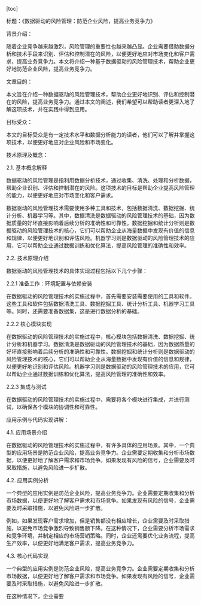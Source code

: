 
[toc]                    
                
                
标题：《数据驱动的风险管理：防范企业风险，提高业务竞争力》

背景介绍：

随着企业竞争越来越激烈，风险管理的重要性也越来越凸显。企业需要借助数据分析和技术手段来识别、评估和控制潜在的风险，以便更好地应对市场变化和客户需求，提高业务竞争力。本文将介绍一种基于数据驱动的风险管理技术，帮助企业更好地防范企业风险，提高业务竞争力。

文章目的：

本文旨在介绍一种数据驱动的风险管理技术，帮助企业更好地识别、评估和控制潜在的风险，提高业务竞争力。通过本文的阐述，我们希望可以帮助读者更深入地了解这项技术，并在实践中得到应用。

目标受众：

本文的目标受众是有一定技术水平和数据分析能力的读者，他们可以了解并掌握这项技术，以便更好地应对企业风险和市场变化。

技术原理及概念：

2.1. 基本概念解释

数据驱动的风险管理是指利用数据分析技术，通过收集、清洗、处理和分析数据，帮助企业识别、评估和控制潜在的风险。这项技术的目标是帮助企业提高风险管理的能力，以便更好地应对市场变化和客户需求。

数据驱动的风险管理技术需要使用多种工具和技术，包括数据清洗、数据挖掘、统计分析、机器学习等。其中，数据清洗是数据驱动的风险管理技术的基础，因为数据质量的好坏直接影响着后续分析的准确性和可靠性。数据挖掘和统计分析则是数据驱动的风险管理技术的核心，它们可以帮助企业从海量数据中发现有价值的信息和规律，以便更好地识别和评估风险。机器学习则是数据驱动的风险管理技术的应用，它可以帮助企业通过数据训练和优化算法，提高风险管理的准确性和效率。

2.2. 技术原理介绍

数据驱动的风险管理技术的具体实现过程包括以下几个步骤：

2.2.1 准备工作：环境配置与依赖安装

在数据驱动的风险管理技术的实施过程中，首先需要安装需要使用的工具和软件。这些工具和软件包括数据清洗工具、数据挖掘工具、统计分析工具、机器学习工具等。同时，还需要准备数据集，这是进行数据分析的基础。

2.2.2 核心模块实现

在数据驱动的风险管理技术的实施过程中，核心模块包括数据清洗、数据挖掘、统计分析和机器学习。数据清洗是数据驱动的风险管理技术的基础，因为数据质量的好坏直接影响着后续分析的准确性和可靠性。数据挖掘和统计分析则是数据驱动的风险管理技术的核心，它们可以帮助企业从海量数据中发现有价值的信息和规律，以便更好地识别和评估风险。机器学习则是数据驱动的风险管理技术的应用，它可以帮助企业通过数据训练和优化算法，提高风险管理的准确性和效率。

2.2.3 集成与测试

在数据驱动的风险管理技术的实施过程中，需要将各个模块进行集成，并进行测试，以确保各个模块的协调性和可靠性。

应用示例与代码实现讲解：

4.1. 应用场景介绍

在数据驱动的风险管理技术的实施过程中，有许多具体的应用场景。其中，一个典型的应用场景是防范企业风险，提高业务竞争力。企业需要定期收集和分析市场数据，以便更好地了解客户需求和市场竞争。如果发现有风险的信号，企业需要及时采取措施，以避免风险进一步扩散。

4.2. 应用实例分析

一个典型的应用实例是防范企业风险，提高业务竞争力。企业需要定期收集和分析市场数据，以便更好地了解客户需求和市场竞争。如果发现有风险的信号，企业需要及时采取措施，以避免风险进一步扩散。

例如，如果发现客户需求增加，但是销售额没有相应增长，企业需要及时采取措施，以避免市场竞争激烈导致销售额下降。在这种情况下，企业需要分析市场需求和竞争环境，并制定相应的市场营销策略。同时，企业还需要优化业务流程，提高生产效率，以便更好地满足客户需求，提高业务竞争力。

4.3. 核心代码实现

一个典型的应用实例是防范企业风险，提高业务竞争力。企业需要定期收集和分析市场数据，以便更好地了解客户需求和市场竞争。如果发现有风险的信号，企业需要及时采取措施，以避免风险进一步扩散。

在这种情况下，企业需要

